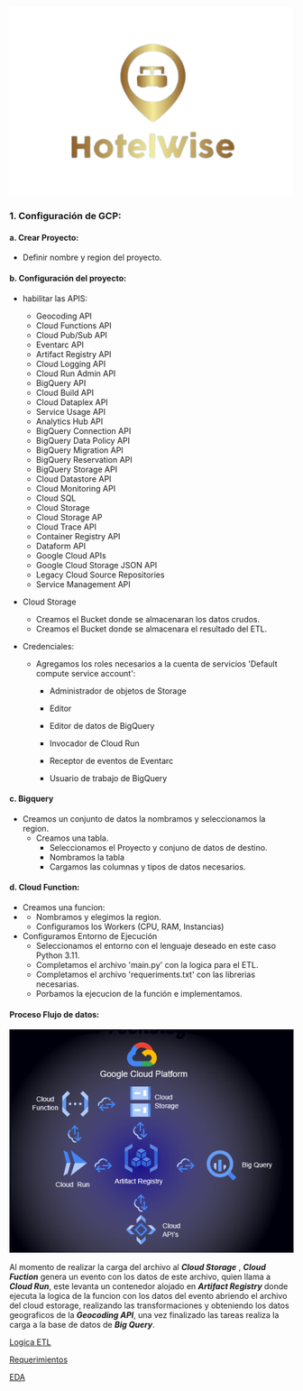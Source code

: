 ![wink](./src/HotelwiseTD.PNG)

### 1. Configuración de GCP:

#### a. Crear Proyecto:

- Definir nombre y region del proyecto.

#### b. Configuración del proyecto:

- habilitar las APIS: 
  
  - Geocoding API
  - Cloud Functions API
  - Cloud Pub/Sub API
  - Eventarc API
  - Artifact Registry API
  - Cloud Logging API
  - Cloud Run Admin API
  - BigQuery API
  - Cloud Build API
  - Cloud Dataplex API
  - Service Usage API
  - Analytics Hub API
  - BigQuery Connection API
  - BigQuery Data Policy API
  - BigQuery Migration API
  - BigQuery Reservation API
  - BigQuery Storage API
  - Cloud Datastore API
  - Cloud Monitoring API
  - Cloud SQL
  - Cloud Storage
  - Cloud Storage AP
  - Cloud Trace API
  - Container Registry API
  - Dataform API
  - Google Cloud APIs
  - Google Cloud Storage JSON API
  - Legacy Cloud Source Repositories
  - Service Management API 

- Cloud Storage
  
  - Creamos el Bucket donde se almacenaran los datos crudos.
  - Creamos el Bucket donde se almacenara el resultado del ETL.

- Credenciales:
  
  - Agregamos los roles necesarios a la cuenta de servicios 'Default compute service account':
    
    - Administrador de objetos de Storage
    
    - Editor
    
    - Editor de datos de BigQuery
    
    - Invocador de Cloud Run
    
    - Receptor de eventos de Eventarc
    
    - Usuario de trabajo de BigQuery

#### c. Bigquery

- Creamos un conjunto de datos la nombramos y seleccionamos la region.
  - Creamos una tabla.
    - Seleccionamos el Proyecto y conjuno de datos de destino.
    - Nombramos la tabla
    - Cargamos las columnas y tipos de datos necesarios.

#### d. Cloud Function:

- Creamos una funcion:
- - Nombramos y elegimos la region.
  - Configuramos los Workers (CPU, RAM, Instancias)
- Configuramos Entorno de Ejecución
  - Seleccionamos el entorno con el lenguaje deseado en este caso Python 3.11.
  - Completamos el archivo 'main.py' con la logica para el ETL.
  - Completamos el archivo 'requeriments.txt' con las librerias necesarias.
  - Porbamos la ejecucion de la función e implementamos.

#### Proceso Flujo de datos:


![wink](./src/Stack.png)


Al momento de realizar la carga del archivo al ***Cloud Storage*** , ***Cloud Fuction*** genera un evento con los datos de este archivo, quien llama a ***Cloud Run***, este levanta un contenedor alojado en ***Artifact Registry*** donde ejecuta la logica de la funcion con los datos del evento abriendo el archivo del cloud estorage, realizando las transformaciones y obteniendo los datos geograficos de la ***Geocoding API***, una vez finalizado las tareas realiza la carga a la base de datos de ***Big Query***.

[Logica ETL](https://github.com/HotelWise/HotelWise/blob/ELT-Google/main.py)

[Requerimientos](https://github.com/HotelWise/HotelWise/blob/ELT-Google/requirements.txt)

[EDA](https://github.com/HotelWise/HotelWise/blob/ELT-Google/Notebooks/EDA_PF.ipynb)
